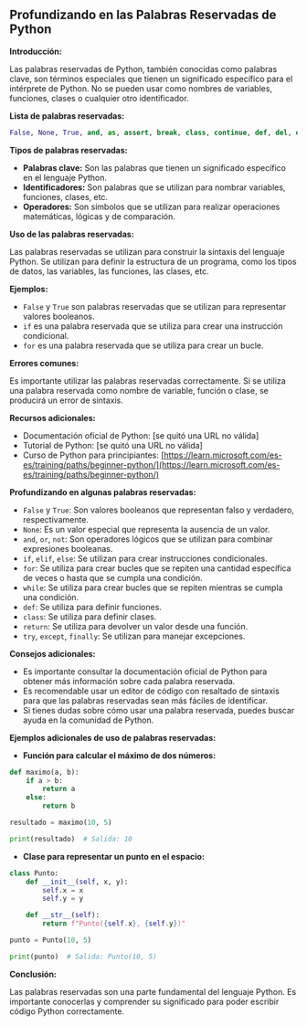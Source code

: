 ## Profundizando en las Palabras Reservadas de Python

**Introducción:**

Las palabras reservadas de Python, también conocidas como palabras clave, son términos especiales que tienen un significado específico para el intérprete de Python. No se pueden usar como nombres de variables, funciones, clases o cualquier otro identificador.

**Lista de palabras reservadas:**

```python
False, None, True, and, as, assert, break, class, continue, def, del, elif, else, except, finally, for, from, global, if, import, in, is, lambda, nonlocal, not, or, pass, raise, return, try, while, with, yield
```

**Tipos de palabras reservadas:**

* **Palabras clave:** Son las palabras que tienen un significado específico en el lenguaje Python.
* **Identificadores:** Son palabras que se utilizan para nombrar variables, funciones, clases, etc.
* **Operadores:** Son símbolos que se utilizan para realizar operaciones matemáticas, lógicas y de comparación.

**Uso de las palabras reservadas:**

Las palabras reservadas se utilizan para construir la sintaxis del lenguaje Python. Se utilizan para definir la estructura de un programa, como los tipos de datos, las variables, las funciones, las clases, etc.

**Ejemplos:**

* `False` y `True` son palabras reservadas que se utilizan para representar valores booleanos.
* `if` es una palabra reservada que se utiliza para crear una instrucción condicional.
* `for` es una palabra reservada que se utiliza para crear un bucle.

**Errores comunes:**

Es importante utilizar las palabras reservadas correctamente. Si se utiliza una palabra reservada como nombre de variable, función o clase, se producirá un error de sintaxis.

**Recursos adicionales:**

* Documentación oficial de Python: [se quitó una URL no válida]
* Tutorial de Python: [se quitó una URL no válida]
* Curso de Python para principiantes: [https://learn.microsoft.com/es-es/training/paths/beginner-python/](https://learn.microsoft.com/es-es/training/paths/beginner-python/)

**Profundizando en algunas palabras reservadas:**

* `False` y `True`: Son valores booleanos que representan falso y verdadero, respectivamente.
* `None`: Es un valor especial que representa la ausencia de un valor.
* `and`, `or`, `not`: Son operadores lógicos que se utilizan para combinar expresiones booleanas.
* `if`, `elif`, `else`: Se utilizan para crear instrucciones condicionales.
* `for`: Se utiliza para crear bucles que se repiten una cantidad específica de veces o hasta que se cumpla una condición.
* `while`: Se utiliza para crear bucles que se repiten mientras se cumpla una condición.
* `def`: Se utiliza para definir funciones.
* `class`: Se utiliza para definir clases.
* `return`: Se utiliza para devolver un valor desde una función.
* `try`, `except`, `finally`: Se utilizan para manejar excepciones.

**Consejos adicionales:**

* Es importante consultar la documentación oficial de Python para obtener más información sobre cada palabra reservada.
* Es recomendable usar un editor de código con resaltado de sintaxis para que las palabras reservadas sean más fáciles de identificar.
* Si tienes dudas sobre cómo usar una palabra reservada, puedes buscar ayuda en la comunidad de Python.

**Ejemplos adicionales de uso de palabras reservadas:**

* **Función para calcular el máximo de dos números:**

```python
def maximo(a, b):
    if a > b:
        return a
    else:
        return b

resultado = maximo(10, 5)

print(resultado)  # Salida: 10
```

* **Clase para representar un punto en el espacio:**

```python
class Punto:
    def __init__(self, x, y):
        self.x = x
        self.y = y

    def __str__(self):
        return f"Punto({self.x}, {self.y})"

punto = Punto(10, 5)

print(punto)  # Salida: Punto(10, 5)
```

**Conclusión:**

Las palabras reservadas son una parte fundamental del lenguaje Python. Es importante conocerlas y comprender su significado para poder escribir código Python correctamente.